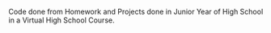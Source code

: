 Code done from Homework and Projects done in Junior Year of High School in a Virtual High School Course.
